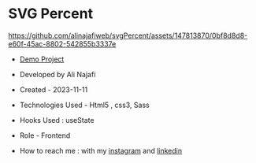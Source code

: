 # SVG Percent


https://github.com/alinajafiweb/svgPercent/assets/147813870/0bf8d8d8-e60f-45ac-8802-542855b3337e



- [Demo Project](https://alinajafiweb.github.io/svgPercent/)

- Developed by Ali Najafi

- Created - 2023-11-11

- Technologies Used - Html5 , css3, Sass

- Hooks Used : useState 

- Role - Frontend

- How to reach me : with my [instagram](https://www.instagram.com/alinajafi_web) and [linkedin](https://www.linkedin.com/in/alinajafi79/)
